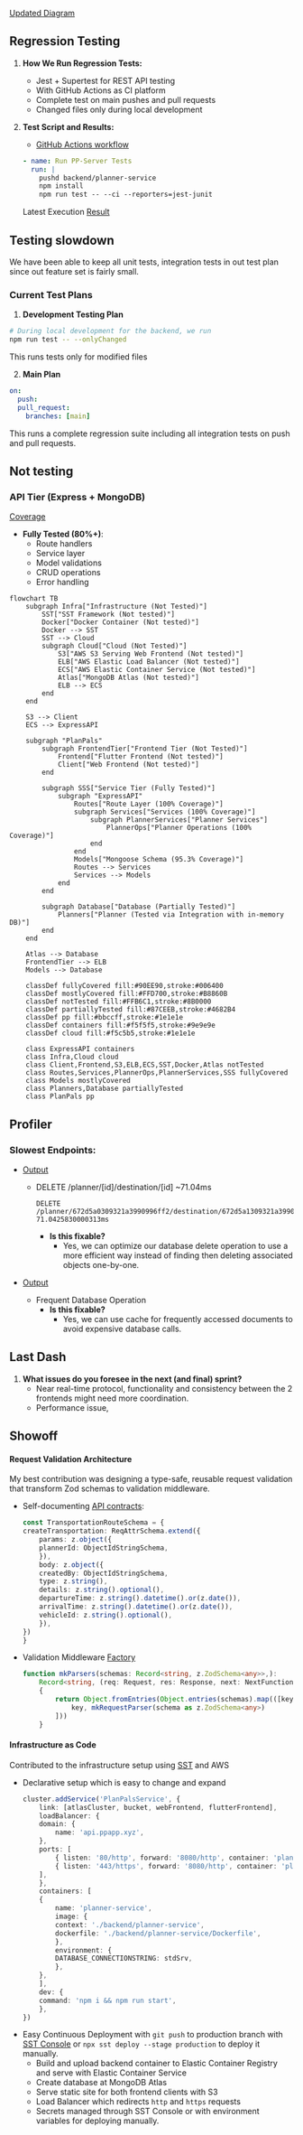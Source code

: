 [Updated Diagram](./Diagram.md)

## Regression Testing

1. **How We Run Regression Tests:**
   - Jest + Supertest for REST API testing
   - With GitHub Actions as CI platform
   - Complete test on main pushes and pull requests
   - Changed files only during local development

2. **Test Script and Results:**
   - [GitHub Actions workflow](../../.github/workflows/main.yml) 
   ```yaml
   - name: Run PP-Server Tests
     run: |
       pushd backend/planner-service
       npm install
       npm run test -- --ci --reporters=jest-junit
   ```

   Latest Execution [Result](https://github.com/Adrian-Moreira/PlanPals/runs/32504914720)

## Testing slowdown

We have been able to keep all unit tests, integration tests in out test plan since out feature set is fairly small.

### Current Test Plans

1. **Development Testing Plan**
```bash
# During local development for the backend, we run
npm run test -- --onlyChanged
```
This runs tests only for modified files

2. **Main Plan**
```yaml
on:
  push:
  pull_request:
    branches: [main]
```
This runs a complete regression suite including all integration tests on push and pull requests.

## Not testing

### API Tier (Express + MongoDB)
[Coverage](https://github.com/Adrian-Moreira/PlanPals/releases/download/Sprint2/coverage.tar.gz)
- **Fully Tested (80%+)**:
  - Route handlers
  - Service layer
  - Model validations
  - CRUD operations
  - Error handling

```mermaid
flowchart TB
    subgraph Infra["Infrastructure (Not Tested)"]
        SST["SST Framework (Not tested)"]
        Docker["Docker Container (Not tested)"]
        Docker --> SST
        SST --> Cloud
        subgraph Cloud["Cloud (Not Tested)"]
            S3["AWS S3 Serving Web Frontend (Not tested)"]
            ELB["AWS Elastic Load Balancer (Not tested)"]
            ECS["AWS Elastic Container Service (Not tested)"]
            Atlas["MongoDB Atlas (Not tested)"]
            ELB --> ECS
        end
    end

    S3 --> Client
    ECS --> ExpressAPI

    subgraph "PlanPals"
        subgraph FrontendTier["Frontend Tier (Not Tested)"]
            Frontend["Flutter Frontend (Not tested)"]
            Client["Web Frontend (Not tested)"]
        end

        subgraph SSS["Service Tier (Fully Tested)"]
            subgraph "ExpressAPI"
                Routes["Route Layer (100% Coverage)"]
                subgraph Services["Services (100% Coverage)"]
                    subgraph PlannerServices["Planner Services"]
                        PlannerOps["Planner Operations (100% Coverage)"]
                    end
                end
                Models["Mongoose Schema (95.3% Coverage)"]
                Routes --> Services
                Services --> Models
            end
        end

        subgraph Database["Database (Partially Tested)"]
            Planners["Planner (Tested via Integration with in-memory DB)"]
        end
    end

    Atlas --> Database
    FrontendTier --> ELB
    Models --> Database

    classDef fullyCovered fill:#90EE90,stroke:#006400
    classDef mostlyCovered fill:#FFD700,stroke:#B8860B
    classDef notTested fill:#FFB6C1,stroke:#8B0000
    classDef partiallyTested fill:#87CEEB,stroke:#4682B4
    classDef pp fill:#bbccff,stroke:#1e1e1e
    classDef containers fill:#f5f5f5,stroke:#9e9e9e
    classDef cloud fill:#f5c5b5,stroke:#1e1e1e

    class ExpressAPI containers
    class Infra,Cloud cloud
    class Client,Frontend,S3,ELB,ECS,SST,Docker,Atlas notTested
    class Routes,Services,PlannerOps,PlannerServices,SSS fullyCovered
    class Models mostlyCovered
    class Planners,Database partiallyTested
    class PlanPals pp
```

## Profiler

### Slowest Endpoints:
- [Output](./profiler/Time)
  - DELETE /planner/[id]/destination/[id] ~71.04ms
    ```
    DELETE /planner/672d5a0309321a3990996ff2/destination/672d5a1309321a3990997002: 71.0425830000313ms
    ```
    - **Is this fixable?**
      - Yes, we can optimize our database delete operation to use a more efficient way instead of finding then deleting associated objects one-by-one.

- [Output](https://github.com/Adrian-Moreira/PlanPals/releases/download/Sprint2/planner-service-profile.tar.gz)
  - Frequent Database Operation
    - **Is this fixable?**
      - Yes, we can use cache for frequently accessed documents to avoid expensive database calls.

## Last Dash

1. **What issues do you foresee in the next (and final) sprint?**
   - Near real-time protocol, functionality and consistency between the 2 frontends might need more coordination.
   - Performance issue, 

## Showoff

#### Request Validation Architecture

My best contribution was designing a type-safe, reusable request validation that transform Zod schemas to validation middleware.

- Self-documenting [API contracts](../../backend/planner-service/src/controllers/transportation.ts):
    ```typescript
    const TransportationRouteSchema = {
    createTransportation: ReqAttrSchema.extend({
        params: z.object({
        plannerId: ObjectIdStringSchema,
        }),
        body: z.object({
        createdBy: ObjectIdStringSchema,
        type: z.string(),
        details: z.string().optional(),
        departureTime: z.string().datetime().or(z.date()),
        arrivalTime: z.string().datetime().or(z.date()),
        vehicleId: z.string().optional(),
        }),
    })
    }
    ```
- Validation Middleware [Factory](../../backend/planner-service/src/utils/RequestUtils.ts)
    ```typescript
    function mkParsers(schemas: Record<string, z.ZodSchema<any>>,):
        Record<string, (req: Request, res: Response, next: NextFunction) => Promise<void>>
        {
            return Object.fromEntries(Object.entries(schemas).map(([key, schema]) => [
                key, mkRequestParser(schema as z.ZodSchema<any>)
            ]))
        }
    ```

#### Infrastructure as Code

Contributed to the infrastructure setup using [SST](../../sst.config.ts) and AWS
- Declarative setup which is easy to change and expand
    ```typescript
    cluster.addService('PlanPalsService', {
        link: [atlasCluster, bucket, webFrontend, flutterFrontend],
        loadBalancer: {
        domain: {
            name: 'api.ppapp.xyz',
        },
        ports: [
            { listen: '80/http', forward: '8080/http', container: 'planner-service' },
            { listen: '443/https', forward: '8080/http', container: 'planner-service' },
        ],
        },
        containers: [
        {
            name: 'planner-service',
            image: {
            context: './backend/planner-service',
            dockerfile: './backend/planner-service/Dockerfile',
            },
            environment: {
            DATABASE_CONNECTIONSTRING: stdSrv,
            },
        },
        ],
        dev: {
        command: 'npm i && npm run start',
        },
    })
    ```
- Easy Continuous Deployment with `git push` to production branch with [SST Console](https://console.sst.dev) or `npx sst deploy --stage production` to deploy it manually.
  - Build and upload backend container to Elastic Container Registry and serve with Elastic Container Service
  - Create database at MongoDB Atlas
  - Serve static site for both frontend clients with S3
  - Load Balancer which redirects `http` and `https` requests
  - Secrets managed through SST Console or with environment variables for deploying manually.

